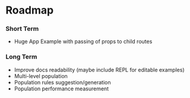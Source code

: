 # Roadmap

### Short Term
* Huge App Example with passing of props to child routes

### Long Term
* Improve docs readability (maybe include REPL for editable examples)
* Multi-level population
* Population rules suggestion/generation
* Population performance measurement
